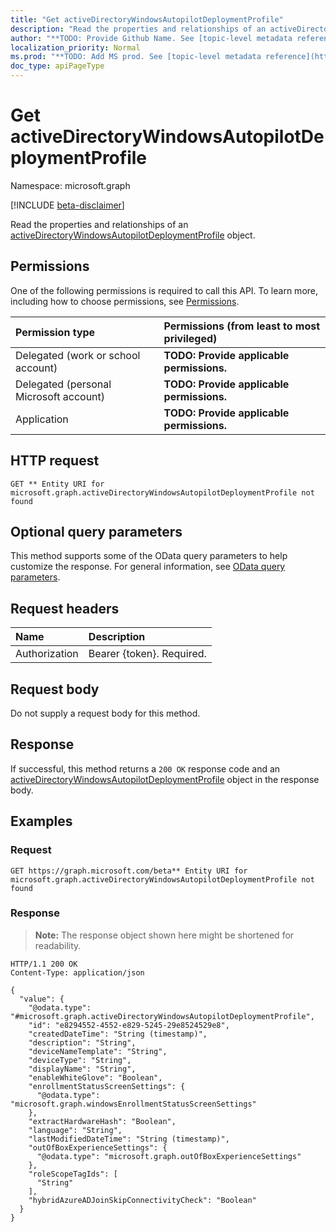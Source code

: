 ```yaml
---
title: "Get activeDirectoryWindowsAutopilotDeploymentProfile"
description: "Read the properties and relationships of an activeDirectoryWindowsAutopilotDeploymentProfile object."
author: "**TODO: Provide Github Name. See [topic-level metadata reference](https://msgo.azurewebsites.net/add/document/guidelines/metadata.html#topic-level-metadata)**"
localization_priority: Normal
ms.prod: "**TODO: Add MS prod. See [topic-level metadata reference](https://msgo.azurewebsites.net/add/document/guidelines/metadata.html#topic-level-metadata)**"
doc_type: apiPageType
---
```


# Get activeDirectoryWindowsAutopilotDeploymentProfile
Namespace: microsoft.graph

[!INCLUDE [beta-disclaimer](../../includes/beta-disclaimer.md)]

Read the properties and relationships of an [activeDirectoryWindowsAutopilotDeploymentProfile](../resources/activedirectorywindowsautopilotdeploymentprofile.md) object.

## Permissions
One of the following permissions is required to call this API. To learn more, including how to choose permissions, see [Permissions](/graph/permissions-reference).

|Permission type|Permissions (from least to most privileged)|
|:---|:---|
|Delegated (work or school account)|**TODO: Provide applicable permissions.**|
|Delegated (personal Microsoft account)|**TODO: Provide applicable permissions.**|
|Application|**TODO: Provide applicable permissions.**|

## HTTP request

<!-- {
  "blockType": "ignored"
}
-->
``` http
GET ** Entity URI for microsoft.graph.activeDirectoryWindowsAutopilotDeploymentProfile not found
```

## Optional query parameters
This method supports some of the OData query parameters to help customize the response. For general information, see [OData query parameters](/graph/query-parameters).

## Request headers
|Name|Description|
|:---|:---|
|Authorization|Bearer {token}. Required.|

## Request body
Do not supply a request body for this method.

## Response

If successful, this method returns a `200 OK` response code and an [activeDirectoryWindowsAutopilotDeploymentProfile](../resources/activedirectorywindowsautopilotdeploymentprofile.md) object in the response body.

## Examples

### Request
<!-- {
  "blockType": "request",
  "name": "get_activedirectorywindowsautopilotdeploymentprofile"
}
-->
``` http
GET https://graph.microsoft.com/beta** Entity URI for microsoft.graph.activeDirectoryWindowsAutopilotDeploymentProfile not found
```


### Response
>**Note:** The response object shown here might be shortened for readability.
<!-- {
  "blockType": "response",
  "truncated": true,
  "@odata.type": "microsoft.graph.activeDirectoryWindowsAutopilotDeploymentProfile"
}
-->
``` http
HTTP/1.1 200 OK
Content-Type: application/json

{
  "value": {
    "@odata.type": "#microsoft.graph.activeDirectoryWindowsAutopilotDeploymentProfile",
    "id": "e8294552-4552-e829-5245-29e8524529e8",
    "createdDateTime": "String (timestamp)",
    "description": "String",
    "deviceNameTemplate": "String",
    "deviceType": "String",
    "displayName": "String",
    "enableWhiteGlove": "Boolean",
    "enrollmentStatusScreenSettings": {
      "@odata.type": "microsoft.graph.windowsEnrollmentStatusScreenSettings"
    },
    "extractHardwareHash": "Boolean",
    "language": "String",
    "lastModifiedDateTime": "String (timestamp)",
    "outOfBoxExperienceSettings": {
      "@odata.type": "microsoft.graph.outOfBoxExperienceSettings"
    },
    "roleScopeTagIds": [
      "String"
    ],
    "hybridAzureADJoinSkipConnectivityCheck": "Boolean"
  }
}
```

